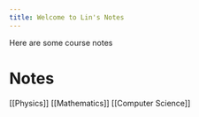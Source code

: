 ```yaml
---
title: Welcome to Lin's Notes
---
```


Here are some course notes 

# Notes
[[Physics]]
[[Mathematics]]
[[Computer Science]]

